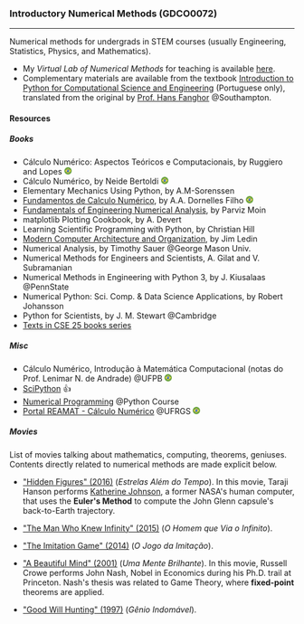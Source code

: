 ### Introductory Numerical Methods (GDCO0072)
---

Numerical methods for undergrads in STEM courses (usually Engineering, Statistics, Physics, and Mathematics).

- My *Virtual Lab of Numerical Methods* for teaching is available [here](https://gcpeixoto.github.io/ipynb-lab-metodos-numericos).
- Complementary materials are available from the textbook [Introduction to Python for Computational Science and Engineering](https://gcpeixoto.github.io/lecture-ipynb) (Portuguese only), translated from the original by [Prof. Hans Fanghor](https://fangohr.github.io) @Southampton.

#### Resources 

##### Books
- Cálculo Numérico: Aspectos Teóricos e Computacionais, by Ruggiero and Lopes <span><img src="../../../../_includes/icons/brazil.svg" width="13"> </span>
- Cálculo Numérico, by Neide Bertoldi <span><img src="../../../../_includes/icons/brazil.svg" width="13"> </span>
- Elementary Mechanics Using Python, by A.M-Sorenssen 
- [Fundamentos de Calculo Numérico](https://www.amazon.com/Fundamentos-Calculo-Numerico-Adalberto-Dornelles/dp/8582603843), by A.A. Dornelles Filho <span><img src="../../../../_includes/icons/brazil.svg" width="13"> </span>
- [Fundamentals of Engineering Numerical Analysis](https://www.amazon.com/Fundamentals-Engineering-Numerical-Analysis-Second/dp/0521711231), by Parviz Moin
- matplotlib Plotting Cookbook, by A. Devert
- Learning Scientific Programming with Python, by Christian Hill
- [Modern Computer Architecture and Organization](https://www.amazon.com/dp/1838984399), by Jim Ledin
- Numerical Analysis, by Timothy Sauer @George Mason Univ.
- Numerical Methods for Engineers and Scientists, A. Gilat and V. Subramanian
- Numerical Methods in Engineering with Python 3, by J. Kiusalaas @PennState
- Numerical Python: Sci. Comp. & Data Science Applications, by Robert Johansson
- Python for Scientists, by J. M. Stewart @Cambridge
- [Texts in CSE 25 books series](https://www.amazon.com/dp/B087R5B6ZV?searchxofy=true&binding=kindle_edition&ref_=dbs_s_aps_series_rwt_tkin&qid=1631496281&sr=8-7)

##### Misc
- Cálculo Numérico, Introdução à Matemática Computacional (notas do Prof. Lenimar N. de Andrade) @UFPB <span><img src="../../../../_includes/icons/brazil.svg" width="13"> </span>
- [SciPython](http://scipython.com) <span>&#128077;</span>
- [Numerical Programming](https://www.python-course.eu) @Python Course
- [Portal REAMAT - Cálculo Numérico](https://www.ufrgs.br/reamat/CalculoNumerico/index.html) @UFRGS <span><img src="../../../../_includes/icons/brazil.svg" width="13"> </span>

##### Movies

List of movies talking about mathematics, computing, theorems, geniuses. Contents directly related to numerical methods are made explicit below.   

- ["Hidden Figures" (2016)](https://www.imdb.com/title/tt4846340/) (_Estrelas Além do Tempo_). In this movie, Taraji Hanson performs [Katherine Johnson](https://abcnews.go.com/US/katherine-johnson-mathematician-real-life-subject-hidden-figures/story?id=69176001), a former NASA's human computer, that uses the **Euler's Method** to compute the John Glenn capsule's back-to-Earth trajectory. 

- ["The Man Who Knew Infinity" (2015)](https://www.imdb.com/title/tt0787524/) (_O Homem que Via o Infinito_).

- ["The Imitation Game" (2014)](https://www.imdb.com/title/tt2084970/) (_O Jogo da Imitação_).

- ["A Beautiful Mind" (2001)](https://www.imdb.com/title/tt0268978/?ref_=nv_sr_srsg_0) (_Uma Mente Brilhante_). In this movie, Russell Crowe performs John Nash, Nobel in Economics during his Ph.D. trail at Princeton. Nash's thesis was related to Game Theory, where **fixed-point** theorems are applied.

- ["Good Will Hunting" (1997)](https://www.imdb.com/title/tt0119217/?ref_=tt_sims_tt_i_1) (_Gênio Indomável_).